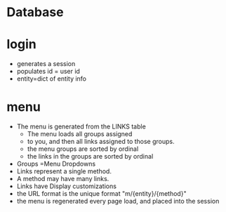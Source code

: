 


# Database

# login
- generates a session
- populates  id = user id
- entity=dict of entity info


# menu
- The menu is generated from the LINKS table
    - The menu loads all groups assigned 
    - to you, and then all links assigned to those groups. 
    - the menu groups are sorted by ordinal
    - the links in the groups are sorted by ordinal
- Groups =Menu Dropdowns
- Links represent a single method.
- A method may have many links.
- Links have Display customizations
- the URL format is the unique format "m/{entity}/{method}"
- the menu is regenerated every page load, and placed into the session

